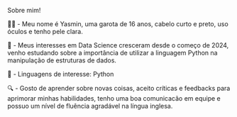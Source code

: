 Sobre mim!

👩🏻 - Meu nome é Yasmin, uma garota de 16 anos, cabelo curto e preto, uso óculos e tenho pele clara.

🚨 - Meus interesses em Data Science cresceram desde o começo de 2024, venho estudando sobre a importância de utilizar a linguagem Python na manipulação de estruturas de dados.

💭 - Linguagens de interesse: Python

🔍 - Gosto de aprender sobre novas coisas, aceito críticas e feedbacks para aprimorar minhas habilidades, tenho uma boa comunicacão em equipe e possuo um nível de fluência agradável na língua inglesa.


<!---
Tsunokaway/Tsunokaway is a ✨ special ✨ repository because its `README.md` (this file) appears on your GitHub profile.
You can click the Preview link to take a look at your changes.
--->
